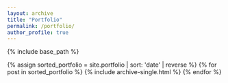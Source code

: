 ```yaml
---
layout: archive
title: "Portfolio"
permalink: /portfolio/
author_profile: true
---
```


{% include base_path %}


{% assign sorted_portfolio = site.portfolio | sort: 'date' | reverse %}
{% for post in sorted_portfolio %}
  {% include archive-single.html %}
{% endfor %}